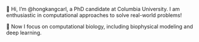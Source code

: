 👋 Hi, I’m @hongkangcarl, a PhD candidate at Columbia University. I am enthusiastic in computational approaches to solve real-world problems!

🔬 Now I focus on computational biology, including biophysical modeling and deep learning.

<!---
hongkangcarl/hongkangcarl is a ✨ special ✨ repository because its `README.md` (this file) appears on your GitHub profile.
You can click the Preview link to take a look at your changes.
--->
